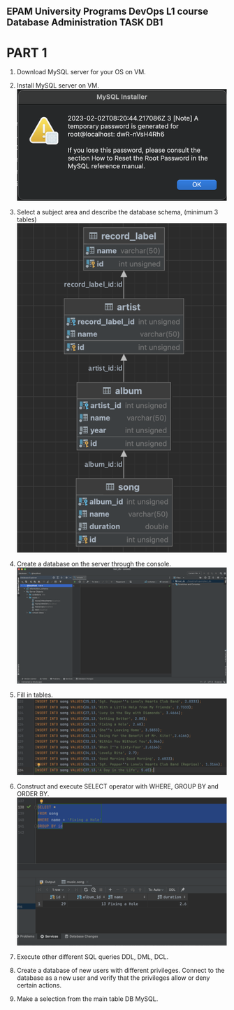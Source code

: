## EPAM University Programs DevOps L1 course Database Administration TASK DB1

# PART 1

1. Download MySQL server for your OS on VM.
2. Install MySQL server on VM.
![screen1](https://github.com/d-SAVCHUK/EPAM_DevOps_HT_DB/blob/main/mysql/Screenshot1.png)

3. Select a subject area and describe the database schema, (minimum 3 tables)
![screen2](https://github.com/d-SAVCHUK/EPAM_DevOps_HT_DB/blob/main/mysql/Screenshot4.png)

4. Create a database on the server through the console.
![screen3](https://github.com/d-SAVCHUK/EPAM_DevOps_HT_DB/blob/main/mysql/Screenshot2.png)

5. Fill in tables.
![screen4](https://github.com/d-SAVCHUK/EPAM_DevOps_HT_DB/blob/main/mysql/Screenshot5.png)

6. Construct and execute SELECT operator with WHERE, GROUP BY and ORDER BY. 
![screen5](https://github.com/d-SAVCHUK/EPAM_DevOps_HT_DB/blob/main/mysql/Screenshot6.png)

7. Execute other different SQL queries DDL, DML, DCL.


8. Create a database of new users with different privileges. Connect to the database as a new user and verify that the privileges allow or deny certain actions.
9. Make a selection from the main table DB MySQL.
